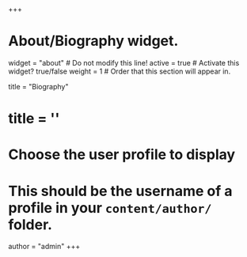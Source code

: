 +++
# About/Biography widget.
widget = "about"  # Do not modify this line!
active = true  # Activate this widget? true/false
weight = 1  # Order that this section will appear in.

title = "Biography"
# title = ''

# Choose the user profile to display
# This should be the username of a profile in your `content/author/` folder.
author = "admin"
+++

